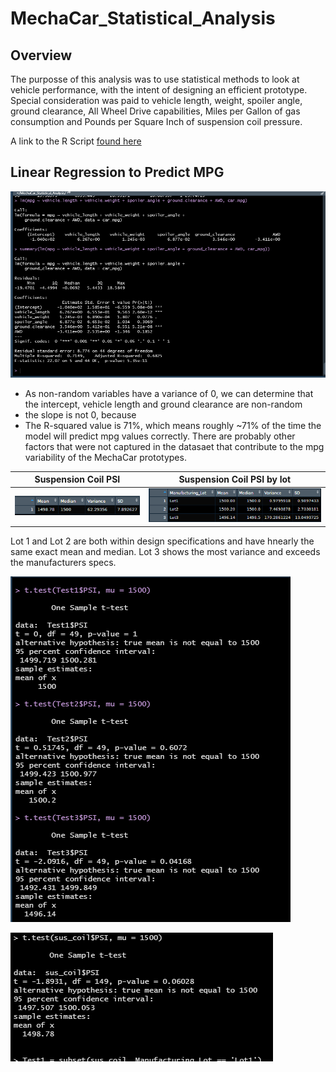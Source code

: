 # MechaCar_Statistical_Analysis

## Overview

The purposse of this analysis was to use statistical methods to look at vehicle performance, with the intent of designing an efficient prototype. Special consideration was paid to vehicle length, weight, spoiler angle, ground clearance, All Wheel Drive capabilities, Miles per Gallon of gas consumption and Pounds per Square Inch of suspension coil pressure. 

A link to the R Script [found here](https://github.com/Mikeblanchard/MechaCar_Statistical_Analysis/blob/main/MechaCarChallenge.R)

## Linear Regression to Predict MPG
![](https://github.com/Mikeblanchard/MechaCar_Statistical_Analysis/blob/main/Resources/Linear_Regression_to_Predict_MPG.png)

- As non-random variables have a variance of 0, we can determine that the intercept, vehicle length and ground clearance are non-random 
- the slope is not 0, because  
- The R-squared value is 71%, which means roughly ~71% of the time the model will predict mpg values correctly. There are probably other factors that were not captured in the datasaet that contribute to the mpg variability of the MechaCar prototypes.





| Suspension Coil PSI | Suspension Coil PSI by lot |
| --------------------- | --------------------------------- |
|![](https://github.com/Mikeblanchard/MechaCar_Statistical_Analysis/blob/main/Resources/t.test_challenge4.png)|![](https://github.com/Mikeblanchard/MechaCar_Statistical_Analysis/blob/main/Resources/t.test_challenge3.png)|

Lot 1 and Lot 2 are both within design specifications and have hnearly the same exact mean and median. Lot 3 shows the most variance and exceeds the manufacturers specs.

![](https://github.com/Mikeblanchard/MechaCar_Statistical_Analysis/blob/main/Resources/t.test_challenge.png)

![](https://github.com/Mikeblanchard/MechaCar_Statistical_Analysis/blob/main/Resources/t.test_challenge2.png)



